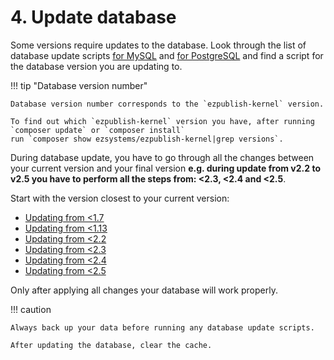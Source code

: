 # 4. Update database

Some versions require updates to the database. Look through the list of database update scripts
[for MySQL](https://github.com/ezsystems/ezplatform-kernel/tree/master/data/update/mysql)
and [for PostgreSQL](https://github.com/ezsystems/ezplatform-kernel/tree/master/data/update/postgres)
and find a script for the database version you are updating to.

!!! tip "Database version number"

    Database version number corresponds to the `ezpublish-kernel` version.

    To find out which `ezpublish-kernel` version you have, after running `composer update` or `composer install`
    run `composer show ezsystems/ezpublish-kernel|grep versions`.

During database update, you have to go through all the changes between your current version and your final version
**e.g. during update from v2.2 to v2.5 you have to perform all the steps from: <2.3, <2.4 and <2.5**.

Start with the version closest to your current version:

- [Updating from <1.7](4_update_1.7.md)
- [Updating from <1.13](4_update_1.13.md)
- [Updating from <2.2](4_update_2.2.md)
- [Updating from <2.3](4_update_2.3.md)
- [Updating from <2.4](4_update_2.4.md)
- [Updating from <2.5](4_update_2.5.md)

Only after applying all changes your database will work properly.

!!! caution

    Always back up your data before running any database update scripts.

    After updating the database, clear the cache.
